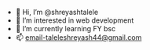 - 👋 Hi, I’m @shreyashtalele
- 👀 I’m interested in web development
- 🌱 I’m currently learning FY bsc
- 📫 email-taleleshreyash44@gmail.com


